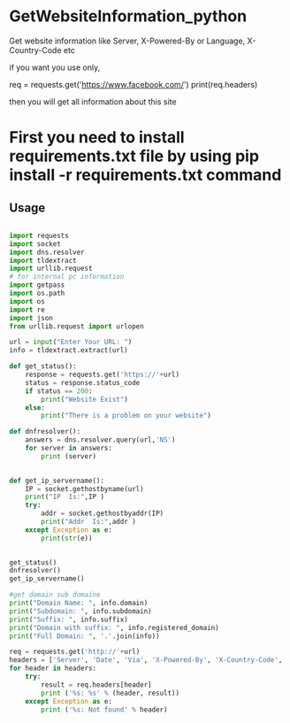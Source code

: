 # GetWebsiteInformation_python
Get website information like Server, X-Powered-By or Language, X-Country-Code etc

if you want you use only,

req = requests.get('https://www.facebook.com/')
print(req.headers)

then you will get all information about this site

<h1>First you need to install requirements.txt file by using pip install -r requirements.txt command</h1>

## Usage

```python

import requests
import socket
import dns.resolver
import tldextract
import urllib.request
# for internal pc information
import getpass
import os.path
import os
import re
import json
from urllib.request import urlopen 

url = input("Enter Your URL: ")
info = tldextract.extract(url)

def get_status():
    response = requests.get('https://'+url)
    status = response.status_code
    if status == 200:
        print("Website Exist")
    else:
        print("There is a problem on your website")

def dnfresolver():
    answers = dns.resolver.query(url,'NS')
    for server in answers:
        print (server)
    

def get_ip_servername():
    IP = socket.gethostbyname(url)
    print("IP  Is:",IP )
    try:
        addr = socket.gethostbyaddr(IP)
        print("Addr  Is:",addr ) 
    except Exception as e:
        print(str(e))
    

get_status()
dnfresolver()
get_ip_servername()

#get domain sub domaine
print("Domain Name: ", info.domain)
print("Subdomain: ", info.subdomain)
print("Suffix: ", info.suffix)
print("Domain with suffix: ", info.registered_domain)
print("Full Domain: ", '.'.join(info))

req = requests.get('http://'+url)
headers = ['Server', 'Date', 'Via', 'X-Powered-By', 'X-Country-Code', 'Connection', 'Content-Type','laravel_session']
for header in headers:
    try:
        result = req.headers[header]
        print ('%s: %s' % (header, result))
    except Exception as e:
        print ('%s: Not found' % header)





